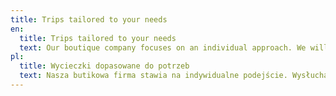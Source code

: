 ```yaml
---
title: Trips tailored to your needs
en:
  title: Trips tailored to your needs
  text: Our boutique company focuses on an individual approach. We will listen to your dreams and needs and propose a trip perfectly tailored to you. We are open to suggestions and ready to adapt to meet your expectations.
pl:
  title: Wycieczki dopasowane do potrzeb
  text: Nasza butikowa firma stawia na indywidualne podejście. Wysłuchamy Twoich marzeń i potrzeb, proponując wycieczkę idealnie dostosowaną do Ciebie. Jesteśmy otwarci na sugestie i gotowi dostosować się tak, aby spełnić Twoje oczekiwania.
---
```


